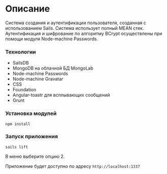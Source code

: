 # Описание
Система создания и аутентификации пользователя, созданная с использованием Sails. Система использует полный MEAN стек. Аутентификация и шифрование по алгоритму BCrypt осуществлены при помощи модуля Node-machine Passwords.

### Технологии
* SailsDB
* MongoDB на облачной БД MongoLab
* Node-machine Passwords
* Node-machine Gravatar
* CSS
* Foundation
* Angular-toastr для всплывающих сообщений
* Grunt

### Установка модулей
`npm install`

### Запуск приложения
`sails lift`

В меню выберите опцию 2.

Приложение будет доступно по адресу `http://localhost:1337`
